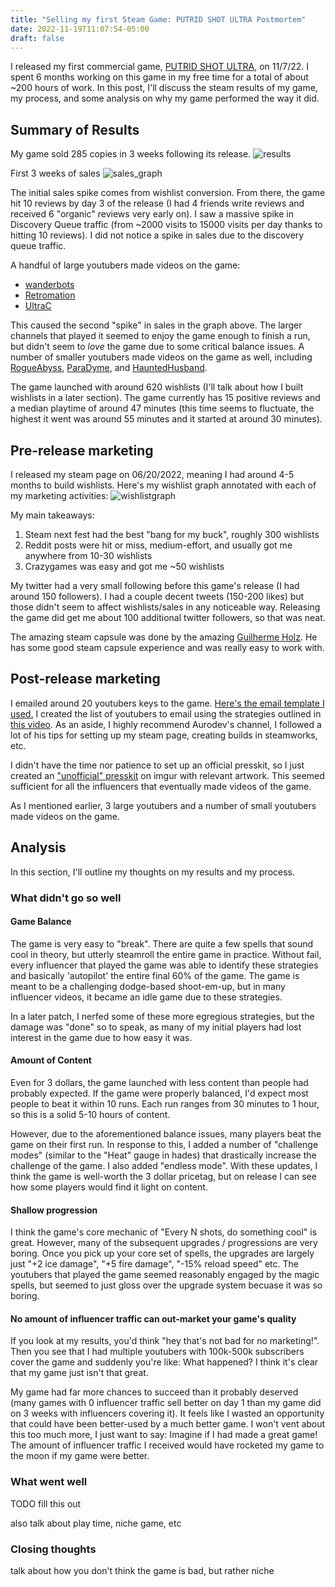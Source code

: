 ```yaml
---
title: "Selling my first Steam Game: PUTRID SHOT ULTRA Postmortem"
date: 2022-11-19T11:07:54-05:00
draft: false
---
```

I released my first commercial game, [PUTRID SHOT ULTRA](https://store.steampowered.com/app/2053360/PUTRID_SHOT_ULTRA/), on 11/7/22. I spent 6 months working on this game in my free time for a total of about ~200 hours of work. In this post, I'll discuss the steam results of my game, my process, and some analysis on why my game performed the way it did.

## Summary of Results
My game sold 285 copies in 3 weeks following its release.
![results](https://i.imgur.com/XretR2j.png)

First 3 weeks of sales
![sales_graph](https://i.imgur.com/KGntyWN.png)

The initial sales spike comes from wishlist conversion. From there, the game hit 10 reviews by day 3 of the release (I had 4 friends write reviews and received 6 "organic" reviews very early on). I saw a massive spike in Discovery Queue traffic (from ~2000 visits to 15000 visits per day thanks to hitting 10 reviews). I did not notice a spike in sales due to the discovery queue traffic.

A handful of large youtubers made videos on the game:

* [wanderbots](https://www.youtube.com/watch?v=hUwIxWYF3X4)
* [Retromation](https://www.youtube.com/watch?v=64MQ3ALXQio)
* [UltraC](https://www.youtube.com/watch?v=6vu_DlMV3OE)

This caused the second "spike" in sales in the graph above. The larger channels that played it seemed to enjoy the game enough to finish a run, but didn't seem to *love* the game due to some critical balance issues.
A number of smaller youtubers made videos on the game as well, including [RogueAbyss](https://www.youtube.com/@rogueabyss), [ParaDyme](https://www.youtube.com/watch?v=IWHi9VRWr4Q), and [HauntedHusband](https://www.youtube.com/watch?v=eTkhYLoughA).

The game launched with around 620 wishlists (I'll talk about how I built wishlists in a later section). The game currently has 15 positive reviews and a median playtime of around 47 minutes (this time seems to fluctuate, the highest it went was around 55 minutes and it started at around 30 minutes).

## Pre-release marketing
I released my steam page on 06/20/2022, meaning I had around 4-5 months to build wishlists.
Here's my wishlist graph annotated with each of my marketing activities:
![wishlistgraph](https://i.imgur.com/1fZA4GV.png)

My main takeaways:

1. Steam next fest had the best "bang for my buck", roughly 300 wishlists
2. Reddit posts were hit or miss, medium-effort, and usually got me anywhere from 10-30 wishlists
3. Crazygames was easy and got me ~50 wishlists

My twitter had a very small following before this game's release (I had around 150 followers). I had a couple decent tweets (150-200 likes) but those didn't seem to affect wishlists/sales in any noticeable way. Releasing the game did get me about 100 additional twitter followers, so that was neat.

The amazing steam capsule was done by the amazing [Guilherme Holz](https://www.artstation.com/gholz). He has some good steam capsule experience and was really easy to work with.
## Post-release marketing
I emailed around 20 youtubers keys to the game. [Here's the email template I used.](https://i.imgur.com/3jgEIhW.png)
I created the list of youtubers to email using the strategies outlined in [this video](https://www.youtube.com/watch?v=ukw_vTFjSDo). As an aside, I highly recommend Aurodev's channel, I followed a lot of his tips for setting up my steam page, creating builds in steamworks, etc.

I didn't have the time nor patience to set up an official presskit, so I just created an ["unofficial" presskit](https://imgur.com/a/prv0qRh) on imgur with relevant artwork. This seemed sufficient for all the influencers that eventually made videos of the game.

As I mentioned earlier, 3 large youtubers and a number of small youtubers made videos on the game.
## Analysis
In this section, I'll outline my thoughts on my results and my process.
### What didn't go so well
#### Game Balance
The game is very easy to "break". There are quite a few spells that sound cool in theory, but utterly steamroll the entire game in practice. Without fail, every influencer that played the game was able to identify these strategies and basically 'autopilot' the entire final 60% of the game. The game is meant to be a challenging dodge-based shoot-em-up, but in many influencer videos, it became an idle game due to these strategies.

In a later patch, I nerfed some of these more egregious strategies, but the damage was "done" so to speak, as many of my initial players had lost interest in the game due to how easy it was.

#### Amount of Content
Even for 3 dollars, the game launched with less content than people had probably expected. If the game were properly balanced, I'd expect most people to beat it within 10 runs. Each run ranges from 30 minutes to 1 hour, so this is a solid 5-10 hours of content.

However, due to the aforementioned balance issues, many players beat the game on their first run. In response to this, I added a number of "challenge modes" (similar to the "Heat" gauge in hades) that drastically increase the challenge of the game. I also added "endless mode". With these updates, I think the game is well-worth the 3 dollar pricetag, but on release I can see how some players would find it light on content.

#### Shallow progression
I think the game's core mechanic of "Every N shots, do something cool" is great. However, many of the subsequent upgrades / progressions are very boring. Once you pick up your core set of spells, the upgrades are largely just "+2 ice damage", "+5 fire damage", "-15% reload speed" etc. The youtubers that played the game seemed reasonably engaged by the magic spells, but seemed to just gloss over the upgrade system becuase it was so boring.

#### No amount of influencer traffic can out-market your game's quality
If you look at my results, you'd think "hey that's not bad for no marketing!". Then you see that I had multiple youtubers with 100k-500k subscribers cover the game and suddenly you're like: What happened? I think it's clear that my game just isn't that great.

My game had far more chances to succeed than it probably deserved (many games with 0 influencer traffic sell better on day 1 than my game did on 3 weeks with influencers covering it). It feels like I wasted an opportunity that could have been better-used by a much better game. I won't vent about this too much more, I just want to say: Imagine if I had made a great game! The amount of influencer traffic I received would have rocketed my game to the moon if my game were better.

### What went well

TODO fill this out

also talk about play time, niche game, etc

### Closing thoughts
talk about how you don't think the game is bad, but rather niche